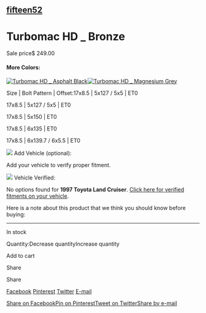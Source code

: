 ## [fifteen52](https://fifteen52.com/collections/vendors?q=fifteen52)

# Turbomac HD \_ Bronze

Sale price$ 249.00

#### More Colors:

[![Turbomac HD _ Asphalt Black](https://fifteen52.com/cdn/shop/products/th-ab-qfront.png?v=1680643798&width=100)](https://fifteen52.com/products/turbomac-hd-asphalt-black)[![Turbomac HD _ Magnesium Grey](https://fifteen52.com/cdn/shop/products/th-mg-qfront.png?v=1680644061&width=100)](https://fifteen52.com/products/turbomac-hd-magnesium-grey)

Size \| Bolt Pattern \| Offset:17x8.5 \| 5x127 / 5x5 \| ET0

17x8.5 \| 5x127 / 5x5 \| ET0

17x8.5 \| 5x150 \| ET0

17x8.5 \| 6x135 \| ET0

17x8.5 \| 6x139.7 / 6x5.5 \| ET0

![](https://fifteen52.com/cdn/shop/t/39/assets/icon_info.svg?v=37513939838910622131688036736) Add Vehicle (optional):

Add your vehicle to verify proper fitment.

![](https://fifteen52.com/cdn/shop/t/39/assets/icon_verified.svg?v=133001727248402782001688036736) Vehicle Verified:

No options found for **1997 Toyota Land Cruiser**. [Click here for verified fitments on your vehicle](https://fifteen52.com/products/turbomac-hd-bronze#).

Here is a note about this product that we think you should know before buying:

* * *

In stock

Quantity:Decrease quantityIncrease quantity

Add to cart

Share

Share

[Facebook](https://www.facebook.com/sharer.php?u=https://fifteen52.com/products/turbomac-hd-bronze) [Pinterest](https://pinterest.com/pin/create/button/?url=https://fifteen52.com/products/turbomac-hd-bronze&media=https://fifteen52.com/cdn/shop/products/th-bb-qfront_800x.png?v=1680643978&description=%C2%A0%0A) [Twitter](https://twitter.com/share?text=Turbomac%20HD%20_%20Bronze&url=https://fifteen52.com/products/turbomac-hd-bronze) [E-mail](mailto:?&subject=&body=https://fifteen52.com/products/turbomac-hd-bronze)

[Share on Facebook](https://www.facebook.com/sharer.php?u=https://fifteen52.com/products/turbomac-hd-bronze)[Pin on Pinterest](https://pinterest.com/pin/create/button/?url=https://fifteen52.com/products/turbomac-hd-bronze&media=https://fifteen52.com/cdn/shop/products/th-bb-qfront_800x.png?v=1680643978&description=%C2%A0%0A)[Tweet on Twitter](https://twitter.com/share?text=Turbomac%20HD%20_%20Bronze&url=https://fifteen52.com/products/turbomac-hd-bronze)[Share by e-mail](mailto:?&subject=Turbomac%20HD%20_%20Bronze&body=https://fifteen52.com/products/turbomac-hd-bronze)